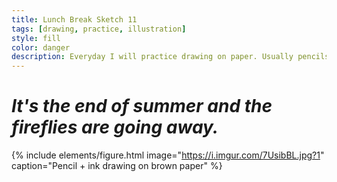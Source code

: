 ```yaml
---
title: Lunch Break Sketch 11
tags: [drawing, practice, illustration]
style: fill
color: danger
description: Everyday I will practice drawing on paper. Usually pencils or ink pens are used but occasionally you will see watercolor or mixed media.
---
```


# *It's the end of summer and the fireflies are going away.*

{% include elements/figure.html image="https://i.imgur.com/7UsibBL.jpg?1" caption="Pencil + ink drawing on brown paper" %}
